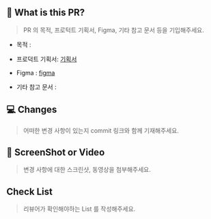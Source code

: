 ## 🧐 What is this PR?

> PR 의 목적, 프로턱트 기획서, Figma, 기타 참고 문서 등을 기입해주세요.

- 목적 :

- 프로덕트 기획서: [기획서](https://spangled-flyaway-82b.notion.site/7cd6ef9724134388969b0263ba0deb81)

- Figma : [figma](https://www.figma.com/file/ThUARfHpnpXxEtRGakkK2M/%EB%AA%A9%ED%91%9C-%EC%A7%80%ED%96%A5%EC%A0%81%EC%9D%B8-%EC%82%B6%EC%9D%84-%EA%BF%88%EA%BE%BC%EB%8B%A4?node-id=0%3A1)

- 기타 참고 문서 :

## 💻 Changes

> 어떠한 변경 사항이 있는지 commit 링크와 함께 기재해주세요.

## 🎥 ScreenShot or Video

> 변경 사항에 대한 스크린샷, 동영상을 첨부해주세요.

## Check List

> 리뷰어가 확인해야하는 List 를 작성해주세요.
